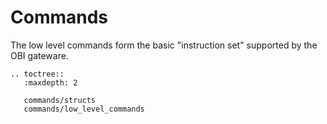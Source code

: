 # Commands

The low level commands form the basic "instruction set" supported by the OBI gateware.

```{eval-rst}
.. toctree::
   :maxdepth: 2

   commands/structs
   commands/low_level_commands
```